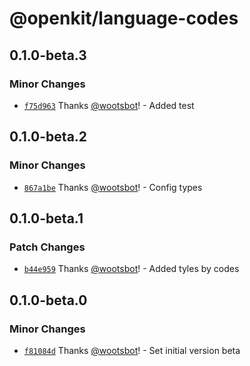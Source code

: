 # @openkit/language-codes

## 0.1.0-beta.3

### Minor Changes

- [`f75d963`](https://github.com/openkitdotrun/tools/commit/f75d963a9b8f170397b2299120c096d1b41abf5b) Thanks [@wootsbot](https://github.com/wootsbot)! - Added test

## 0.1.0-beta.2

### Minor Changes

- [`867a1be`](https://github.com/openkitdotrun/tools/commit/867a1be718f5f012ed3363da2ac0e879ea2f3c86) Thanks [@wootsbot](https://github.com/wootsbot)! - Config types

## 0.1.0-beta.1

### Patch Changes

- [`b44e959`](https://github.com/openkitdotrun/tools/commit/b44e959b03c3cefdca38511ec5eaa74ec47e67b5) Thanks [@wootsbot](https://github.com/wootsbot)! - Added tyles by codes

## 0.1.0-beta.0

### Minor Changes

- [`f81084d`](https://github.com/openkitdotrun/tools/commit/f81084dea3723f365f853c83525afca52403c09f) Thanks [@wootsbot](https://github.com/wootsbot)! - Set initial version beta

